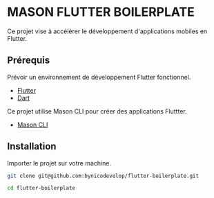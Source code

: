 # MASON FLUTTER BOILERPLATE

Ce projet vise à accélérer le développement d'applications mobiles en Flutter.

## Prérequis

Prévoir un environnement de développement Flutter fonctionnel.

- [Flutter](https://flutter.dev/docs/get-started/install)
- [Dart](https://dart.dev/get-dart)

Ce projet utilise Mason CLI pour créer des applications Fluttter.

- [Mason CLI](https://pub.dev/packages/mason_cli)

## Installation

Importer le projet sur votre machine.

```bash
git clone git@github.com:bynicodevelop/flutter-boilerplate.git

cd flutter-boilerplate
```